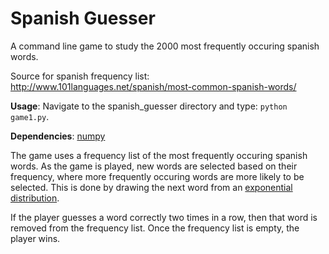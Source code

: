 # Spanish Guesser

A command line game to study the 2000 most frequently occuring spanish words.

Source for spanish frequency list: http://www.101languages.net/spanish/most-common-spanish-words/

__Usage__: Navigate to the spanish\_guesser directory and type: `python game1.py`.

__Dependencies__: [numpy](http://www.numpy.org/)

The game uses a frequency list of the most frequently occuring spanish words. As the game is played, new words are selected based on their frequency, where more frequently occuring words are more likely to be selected. This is done by drawing the next word from an [exponential distribution](https://en.wikipedia.org/wiki/Exponential_distribution).

If the player guesses a word correctly two times in a row, then that word is removed from the frequency list. Once the frequency list is empty, the player wins.
